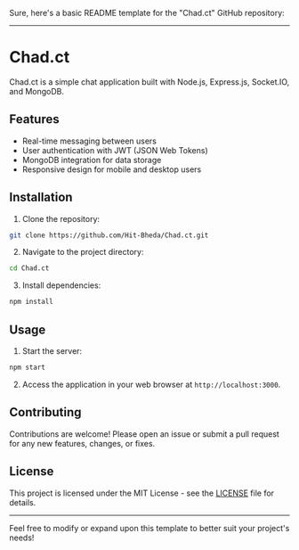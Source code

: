 Sure, here's a basic README template for the "Chad.ct" GitHub repository:

---

# Chad.ct

Chad.ct is a simple chat application built with Node.js, Express.js, Socket.IO, and MongoDB.

## Features

- Real-time messaging between users
- User authentication with JWT (JSON Web Tokens)
- MongoDB integration for data storage
- Responsive design for mobile and desktop users

## Installation

1. Clone the repository:

```bash
git clone https://github.com/Hit-Bheda/Chad.ct.git
```

2. Navigate to the project directory:

```bash
cd Chad.ct
```

3. Install dependencies:

```bash
npm install
```

## Usage

1. Start the server:

```bash
npm start
```

2. Access the application in your web browser at `http://localhost:3000`.

## Contributing

Contributions are welcome! Please open an issue or submit a pull request for any new features, changes, or fixes.

## License

This project is licensed under the MIT License - see the [LICENSE](LICENSE) file for details.

---

Feel free to modify or expand upon this template to better suit your project's needs!
